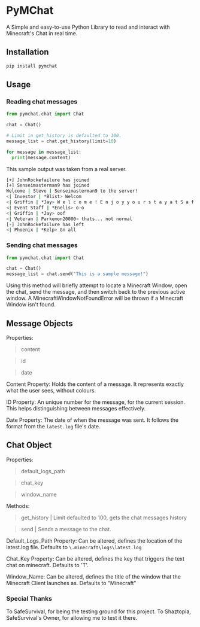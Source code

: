 # PyMChat
A Simple and easy-to-use Python Library to read and interact with Minecraft's Chat in real time.

## Installation
```bash
pip install pymchat
```

## Usage

### Reading chat messages
```python
from pymchat.chat import Chat

chat = Chat()

# Limit in get_history is defaulted to 100.
message_list = chat.get_history(limit=10)

for message in message_list:
  print(message.content)
```

This sample output was taken from a real server.
```bash
[+] JohnRockefailure has joined
[+] Senseimasterman9 has joined
Welcome | Steve | Senseimasterman9 to the server!
<| Investor | *Blist> Welcom
<| Griffin | *Jay> W e l c o m e ! E n j o y y o u r s t a y a t S a f e S u r v i v a l
<| Event Staff | *Enelis> o-o
<| Griffin | *Jay> oof
<| Veteran | Parkemon20000> thats... not normal
[-] JohnRockefailure has left
<| Phoenix | *Kelp> Gn all
```
### Sending chat messages
```python
from pymchat.chat import Chat

chat = Chat()
message_list = chat.send("This is a sample message!")
```
Using this method will briefly attempt to locate a Minecraft Window, open the chat, send the message, and then switch back to the previous active window.
A MinecraftWindowNotFoundError will be thrown if a Minecraft Window isn't found.

## Message Objects

Properties:
  > content
 
  > id
 
  > date

Content Property: Holds the content of a message. It represents exactly what the user sees, without colours.

ID Property: An unique number for the message, for the current session. This helps distinguishing between messages effectively.

Date Property: The date of when the message was sent. It follows the format from the `latest.log` file's date.

## Chat Object

Properties:
  > default_logs_path
 
  > chat_key
 
  > window_name

Methods:
  > get_history | Limit defaulted to 100, gets the chat messages history

  > send | Sends a message to the chat.

Default_Logs_Path Property: Can be altered, defines the location of the latest.log file. Defaults to `\.minecraft\logs\latest.log`

Chat_Key Property: Can be altered, defines the key that triggers the text chat on minecraft. Defaults to 'T'.

Window_Name: Can be altered, defines the title of the window that the Minecraft Client launches as. Defaults to "Minecraft"


### Special Thanks

To SafeSurvival, for being the testing ground for this project.
To Shaztopia, SafeSurvival's Owner, for allowing me to test it there.
